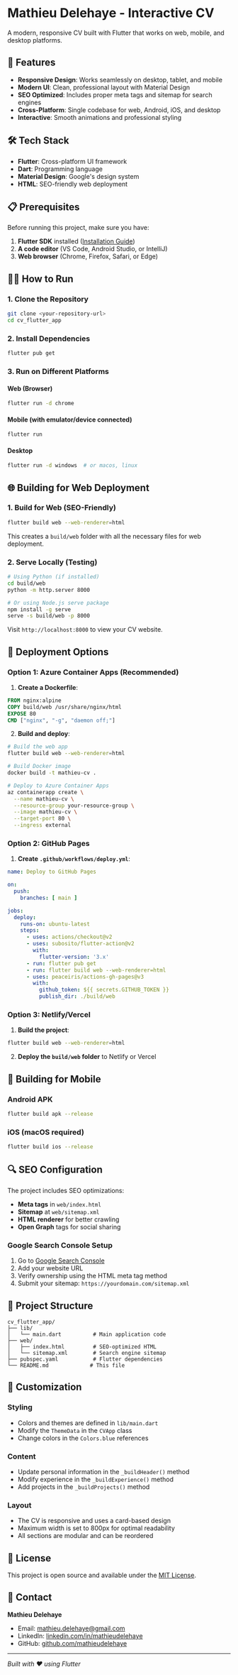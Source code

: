 # Mathieu Delehaye - Interactive CV

A modern, responsive CV built with Flutter that works on web, mobile, and desktop platforms.

## 🚀 Features

- **Responsive Design**: Works seamlessly on desktop, tablet, and mobile
- **Modern UI**: Clean, professional layout with Material Design
- **SEO Optimized**: Includes proper meta tags and sitemap for search engines
- **Cross-Platform**: Single codebase for web, Android, iOS, and desktop
- **Interactive**: Smooth animations and professional styling

## 🛠️ Tech Stack

- **Flutter**: Cross-platform UI framework
- **Dart**: Programming language
- **Material Design**: Google's design system
- **HTML**: SEO-friendly web deployment

## 📋 Prerequisites

Before running this project, make sure you have:

1. **Flutter SDK** installed ([Installation Guide](https://docs.flutter.dev/get-started/install))
2. **A code editor** (VS Code, Android Studio, or IntelliJ)
3. **Web browser** (Chrome, Firefox, Safari, or Edge)

## 🏃‍♂️ How to Run

### 1. Clone the Repository

```bash
git clone <your-repository-url>
cd cv_flutter_app
```

### 2. Install Dependencies

```bash
flutter pub get
```

### 3. Run on Different Platforms

#### Web (Browser)
```bash
flutter run -d chrome
```

#### Mobile (with emulator/device connected)
```bash
flutter run
```

#### Desktop
```bash
flutter run -d windows  # or macos, linux
```

## 🌐 Building for Web Deployment

### 1. Build for Web (SEO-Friendly)

```bash
flutter build web --web-renderer=html
```

This creates a `build/web` folder with all the necessary files for web deployment.

### 2. Serve Locally (Testing)

```bash
# Using Python (if installed)
cd build/web
python -m http.server 8000

# Or using Node.js serve package
npm install -g serve
serve -s build/web -p 8000
```

Visit `http://localhost:8000` to view your CV website.

## 🔧 Deployment Options

### Option 1: Azure Container Apps (Recommended)

1. **Create a Dockerfile**:
```dockerfile
FROM nginx:alpine
COPY build/web /usr/share/nginx/html
EXPOSE 80
CMD ["nginx", "-g", "daemon off;"]
```

2. **Build and deploy**:
```bash
# Build the web app
flutter build web --web-renderer=html

# Build Docker image
docker build -t mathieu-cv .

# Deploy to Azure Container Apps
az containerapp create \
  --name mathieu-cv \
  --resource-group your-resource-group \
  --image mathieu-cv \
  --target-port 80 \
  --ingress external
```

### Option 2: GitHub Pages

1. **Create `.github/workflows/deploy.yml`**:
```yaml
name: Deploy to GitHub Pages

on:
  push:
    branches: [ main ]

jobs:
  deploy:
    runs-on: ubuntu-latest
    steps:
      - uses: actions/checkout@v2
      - uses: subosito/flutter-action@v2
        with:
          flutter-version: '3.x'
      - run: flutter pub get
      - run: flutter build web --web-renderer=html
      - uses: peaceiris/actions-gh-pages@v3
        with:
          github_token: ${{ secrets.GITHUB_TOKEN }}
          publish_dir: ./build/web
```

### Option 3: Netlify/Vercel

1. **Build the project**:
```bash
flutter build web --web-renderer=html
```

2. **Deploy the `build/web` folder** to Netlify or Vercel

## 📱 Building for Mobile

### Android APK
```bash
flutter build apk --release
```

### iOS (macOS required)
```bash
flutter build ios --release
```

## 🔍 SEO Configuration

The project includes SEO optimizations:

- **Meta tags** in `web/index.html`
- **Sitemap** at `web/sitemap.xml`
- **HTML renderer** for better crawling
- **Open Graph** tags for social sharing

### Google Search Console Setup

1. Go to [Google Search Console](https://search.google.com/search-console)
2. Add your website URL
3. Verify ownership using the HTML meta tag method
4. Submit your sitemap: `https://yourdomain.com/sitemap.xml`

## 📁 Project Structure

```
cv_flutter_app/
├── lib/
│   └── main.dart          # Main application code
├── web/
│   ├── index.html         # SEO-optimized HTML
│   └── sitemap.xml        # Search engine sitemap
├── pubspec.yaml           # Flutter dependencies
└── README.md             # This file
```

## 🎨 Customization

### Styling
- Colors and themes are defined in `lib/main.dart`
- Modify the `ThemeData` in the `CVApp` class
- Change colors in the `Colors.blue` references

### Content
- Update personal information in the `_buildHeader()` method
- Modify experience in the `_buildExperience()` method
- Add projects in the `_buildProjects()` method

### Layout
- The CV is responsive and uses a card-based design
- Maximum width is set to 800px for optimal readability
- All sections are modular and can be reordered

## 📝 License

This project is open source and available under the [MIT License](LICENSE).

## 📧 Contact

**Mathieu Delehaye**
- Email: mathieu.delehaye@gmail.com
- LinkedIn: [linkedin.com/in/mathieudelehaye](https://linkedin.com/in/mathieudelehaye)
- GitHub: [github.com/mathieudelehaye](https://github.com/mathieudelehaye)

---

*Built with ❤️ using Flutter*
